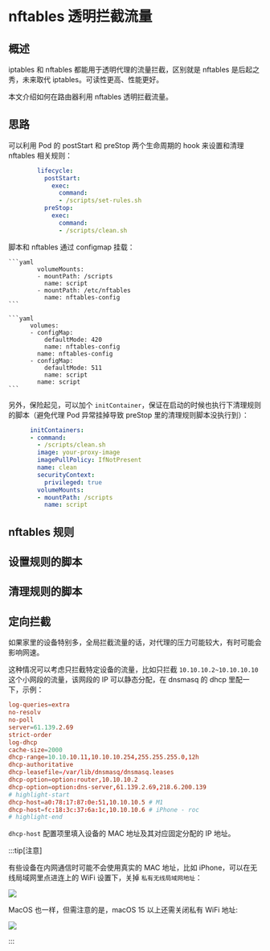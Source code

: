 # nftables 透明拦截流量

## 概述

iptables 和 nftables 都能用于透明代理的流量拦截，区别就是 nftables 是后起之秀，未来取代 iptables。可读性更高、性能更好。

本文介绍如何在路由器利用 nftables 透明拦截流量。

## 思路

可以利用 Pod 的 postStart 和 preStop 两个生命周期的 hook 来设置和清理 nftables 相关规则：

```yaml
        lifecycle:
          postStart:
            exec:
              command:
              - /scripts/set-rules.sh
          preStop:
            exec:
              command:
              - /scripts/clean.sh
```

脚本和 nftables 通过 configmap 挂载：

<Tabs>
  <TabItem value="mount" label="volumeMounts">

    ```yaml
            volumeMounts:
            - mountPath: /scripts
              name: script
            - mountPath: /etc/nftables
              name: nftables-config
    ```

  </TabItem>
  <TabItem value="volume" label="volumes">

    ```yaml
          volumes:
          - configMap:
              defaultMode: 420
              name: nftables-config
            name: nftables-config
          - configMap:
              defaultMode: 511
              name: script
            name: script
    ```

  </TabItem>
</Tabs>

另外，保险起见，可以加个 `initContainer`，保证在启动的时候也执行下清理规则的脚本（避免代理 Pod 异常挂掉导致 preStop 里的清理规则脚本没执行到）：

```yaml
      initContainers:
      - command:
        - /scripts/clean.sh
        image: your-proxy-image
        imagePullPolicy: IfNotPresent
        name: clean
        securityContext:
          privileged: true
        volumeMounts:
        - mountPath: /scripts
          name: script
```

## nftables 规则

<FileBlock file="home-network/nftables-tproxy.conf" title="nftables.conf" />

## 设置规则的脚本

<FileBlock file="home-network/set-rules.sh" showFileName />

## 清理规则的脚本

<FileBlock file="home-network/clean.sh" showFileName />

## 定向拦截

如果家里的设备特别多，全局拦截流量的话，对代理的压力可能较大，有时可能会影响网速。

这种情况可以考虑只拦截特定设备的流量，比如只拦截 `10.10.10.2~10.10.10.10` 这个小网段的流量，该网段的 IP 可以静态分配，在 dnsmasq 的 dhcp 里配一下，示例：

```conf showLineNumbers
log-queries=extra
no-resolv
no-poll
server=61.139.2.69
strict-order
log-dhcp
cache-size=2000
dhcp-range=10.10.10.11,10.10.10.254,255.255.255.0,12h
dhcp-authoritative
dhcp-leasefile=/var/lib/dnsmasq/dnsmasq.leases
dhcp-option=option:router,10.10.10.2
dhcp-option=option:dns-server,61.139.2.69,218.6.200.139
# highlight-start
dhcp-host=a0:78:17:87:0e:51,10.10.10.5 # M1
dhcp-host=fc:18:3c:37:6a:1c,10.10.10.6 # iPhone - roc
# highlight-end
```

`dhcp-host` 配置项里填入设备的 MAC 地址及其对应固定分配的 IP 地址。

:::tip[注意]

有些设备在内网通信时可能不会使用真实的 MAC 地址，比如 iPhone，可以在无线局域网里点进连上的 WiFi 设置下，关掉 `私有无线局域网地址`：

![](https://image-host-1251893006.cos.ap-chengdu.myqcloud.com/2024%2F04%2F27%2F20240427155116.png)

MacOS 也一样，但需注意的是，macOS 15 以上还需关闭私有 WiFi 地址:

![](https://image-host-1251893006.cos.ap-chengdu.myqcloud.com/2024%2F09%2F21%2F20240921160637.png)

:::

